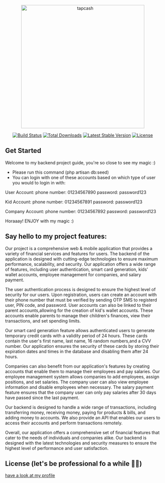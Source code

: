 <p align="center"><img src="https://i.ibb.co/z23G5SX/output-onlinepngtools.png" alt="tapcash" border="0" width="400"></p>

<p align="center">
<a href="https://github.com/laravel/framework/actions"><img src="https://github.com/laravel/framework/workflows/tests/badge.svg" alt="Build Status"></a>
<a href="https://packagist.org/packages/laravel/framework"><img src="https://img.shields.io/packagist/dt/laravel/framework" alt="Total Downloads"></a>
<a href="https://packagist.org/packages/laravel/framework"><img src="https://img.shields.io/packagist/v/laravel/framework" alt="Latest Stable Version"></a>
<a href="https://packagist.org/packages/laravel/framework"><img src="https://img.shields.io/packagist/l/laravel/framework" alt="License"></a>
</p>

## Get Started

Welcome to my backend project guide, you're so close to see my magic :)

- Please run this command (php artisan db:seed)
- You can login with one of these accounts based on which type of user you would to login in with:

User Account:
	phone number: 01234567890
	password: password123

Kid Account:
	phone number: 01234567891
	password: password123

Company Account:
	phone number: 01234567892
	password: password123


Horaaay! ENJOY with my magic :)

## Say hello to my project features:

Our project is a comprehensive web & mobile application that provides a variety of financial services and features for users.
The backend of the application is designed with cutting-edge technologies to ensure maximum performance, scalability,
and security. Our application offers a wide range of features, including user authentication, smart card generation,
kids' wallet accounts, employee management for companies, and salary payment.

The user authentication process is designed to ensure the highest level of security for our users. Upon registration,
users can create an account with their phone number that must be verified by sending OTP SMS to registerd user, PIN code, and password.
User accounts can also be linked to their parent accounts,allowing for the creation of kid's wallet accounts.
These accounts enable parents to manage their children's finances, view their transactions, and set spending limits.

Our smart card generation feature allows authenticated users to generate temporary credit cards with a validity period of 24 hours.
These cards contain the user's first name, last name, 16 random numbers,and a CVV number.
Our application ensures the security of these cards by storing their expiration dates and times in the database and disabling them after 24 hours.

Companies can also benefit from our application's features by creating accounts that enable them to manage their employees and pay salaries.
Our employee management system allows companies to add employees, assign positions, and set salaries.
The company user can also view employee information and disable employees when necessary.
The salary payment feature ensures that the company user can only pay salaries after 30 days have passed since the last payment.

Our backend is designed to handle a wide range of transactions, including transferring money,
receiving money, paying for products & bills, and adding money to accounts.
We also provide an API that enables our users to access their accounts and perform transactions remotely.

Overall, our application offers a comprehensive set of financial features that cater to the needs of individuals and companies alike.
Our backend is designed with the latest technologies and security measures to ensure the highest level of performance and user satisfaction.

## License (let's be professional fo a while 😬💼)
<a href="https://github.com/3bdelrahmanBarakat">have a look at my profile</a>



